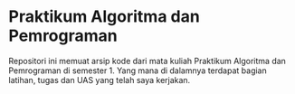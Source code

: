 # Praktikum Algoritma dan Pemrograman
Repositori ini memuat arsip kode dari mata kuliah Praktikum Algoritma dan Pemrograman di semester 1. Yang mana di dalamnya terdapat bagian latihan, tugas dan UAS yang telah saya kerjakan.
